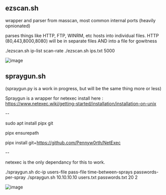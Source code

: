 ezscan.sh
---------

wrapper and parser from masscan, most common internal ports (heavily opnionated)

parses things like HTTP, FTP, WINRM, etc hosts into individual files. HTTP (80,443,8000,8080) will be in separate files AND into a file for gowitness

./ezscan.sh ip-list scan-rate
./ezscan.sh ips.txt 5000


![image](https://github.com/0x42eau/scripts/assets/49952735/fbe553ce-2a62-4f05-a984-89c4ba13c653)




spraygun.sh
-----------

(spraygun.py is a work in progress, but will be the same thing more or less)

Spraygun is a wrapper for netexec 
install here : https://www.netexec.wiki/getting-started/installation/installation-on-unix

--

sudo apt install pipx git

pipx ensurepath

pipx install git+https://github.com/Pennyw0rth/NetExec

--

netexec is the only dependancy for this to work.

./spraygun.sh dc-ip users-file pass-file time-between-sprays passwords-per-spray
./spraygun.sh 10.10.10.10 users.txt passwords.txt 20 2

![image](https://github.com/0x42eau/scripts/assets/49952735/ce002d74-896c-4770-9f34-39dbcafe76a7)

